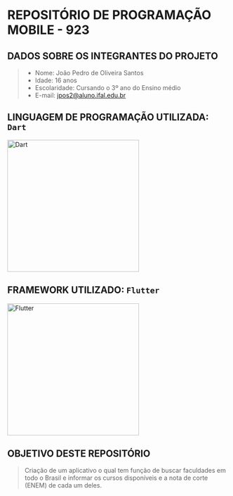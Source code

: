 # REPOSITÓRIO DE PROGRAMAÇÃO MOBILE - 923


## DADOS SOBRE OS INTEGRANTES DO PROJETO
> - Nome: João Pedro de Oliveira Santos <br/>
> - Idade: 16 anos <br/>
> - Escolaridade: Cursando o 3º ano do Ensino médio<br/>
> - E-mail: jpos2@aluno.ifal.edu.br<br/>

## LINGUAGEM DE PROGRAMAÇÃO UTILIZADA: `Dart`
<img src="https://upload.wikimedia.org/wikipedia/commons/thumb/f/fe/Dart_programming_language_logo.svg/768px-Dart_programming_language_logo.svg.png" alt="Dart" width=300>

## FRAMEWORK UTILIZADO: `Flutter`
<img src="https://upload.wikimedia.org/wikipedia/commons/1/17/Google-flutter-logo.png" alt="Flutter" width=300>

## OBJETIVO DESTE REPOSITÓRIO 
> Criação de um aplicativo o qual tem função de buscar faculdades em todo o Brasil e informar os cursos disponíveis e a nota de corte (ENEM) de cada um deles.